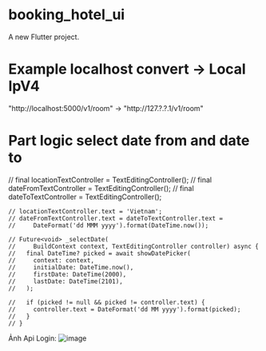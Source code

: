 # booking_hotel_ui

A new Flutter project.

# Example localhost convert -> Local IpV4
"http://localhost:5000/v1/room" -> "http://127.?.?.1/v1/room" 


# Part logic select date from and date to 
// final locationTextController = TextEditingController();
    // final dateFromTextController = TextEditingController();
    // final dateToTextController = TextEditingController();

    // locationTextController.text = 'Vietnam';
    // dateFromTextController.text = dateToTextController.text =
    //     DateFormat('dd MMM yyyy').format(DateTime.now());

    // Future<void> _selectDate(
    //     BuildContext context, TextEditingController controller) async {
    //   final DateTime? picked = await showDatePicker(
    //     context: context,
    //     initialDate: DateTime.now(),
    //     firstDate: DateTime(2000),
    //     lastDate: DateTime(2101),
    //   );

    //   if (picked != null && picked != controller.text) {
    //     controller.text = DateFormat('dd MM yyyy').format(picked);
    //   }
    // }


Ảnh Api Login:
![image](https://github.com/SideWay0101H/booking-hotel-app/assets/100066020/bd84b730-35ee-4912-8cb0-04eb8a3eea06)